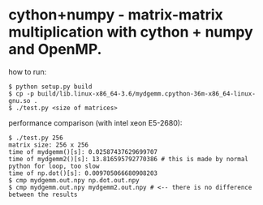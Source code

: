 cython+numpy - matrix-matrix multiplication with cython + numpy and OpenMP.
====
how to run:
~~~
$ python setup.py build
$ cp -p build/lib.linux-x86_64-3.6/mydgemm.cpython-36m-x86_64-linux-gnu.so .
$ ./test.py <size of matrices>
~~~
performance comparison (with intel xeon E5-2680):
~~~
$ ./test.py 256
matrix size: 256 x 256
time of mydgemm()[s]: 0.02587437629699707
time of mydgemm2()[s]: 13.816595792770386 # this is made by normal python for loop, too slow
time of np.dot()[s]: 0.009705066680908203
$ cmp mydgemm.out.npy np.dot.out.npy
$ cmp mydgemm.out.npy mydgemm2.out.npy # <-- there is no difference between the results
~~~
